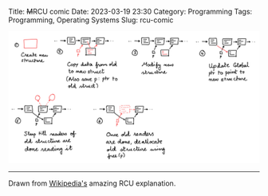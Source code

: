 Title: <strike>M</strike>RCU comic
Date: 2023-03-19 23:30
Category: Programming
Tags: Programming, Operating Systems
Slug: rcu-comic

![From my notes](/articles/2023/res/RCU.jpeg)

----

Drawn from [Wikipedia's](https://en.wikipedia.org/wiki/Read-copy-update) amazing RCU explanation.
